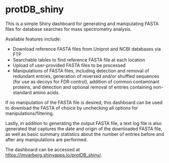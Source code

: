 # protDB_shiny
This is a simple Shiny dashboard for generating and manipulating FASTA files for database searches for mass spectrometry analysis.

Available features include: 

* Download reference FASTA files from Uniprot and NCBI databases via FTP
* Searchable tables to find reference FASTA file at each location
* Upload of user-provided FASTA files to be processed
* Manipulations of FASTA files, including detection and removal of redundant entries, generation of reversed and/or shuffled sequences (for use as decoys for FDR control), addition of common contaminant proteins, and detection and optional removal of entries containing non-standard amino acids.

If no manipulation of the FASTA file is desired, this dashboard can be used to download the FASTA of choice by unchecking all options for manipulations/filtering.

Lastly, in addition to generating the output FASTA file, a text log file is also generated that captures the date and origin of the downloaded FASTA file, as well as basic summary statistics about the number of entries before and after any manipulations are performed.

The dashboard can be accessed at https://jmvarberg.shinyapps.io/protDB_shiny/.
